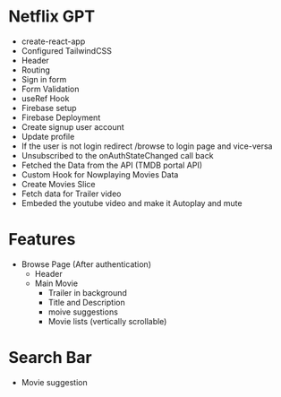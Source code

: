 # Netflix GPT 
- create-react-app
- Configured TailwindCSS
- Header
- Routing
- Sign in form
- Form Validation
- useRef Hook
- Firebase setup
- Firebase Deployment
- Create signup user account
- Update profile
- If the user is not login redirect  /browse to login page and vice-versa
- Unsubscribed to the onAuthStateChanged call back
- Fetched the Data from the API (TMDB portal API)
- Custom Hook for Nowplaying Movies Data
- Create Movies Slice
- Fetch data for Trailer video
- Embeded the youtube video and make it Autoplay and mute

# Features
- Browse Page (After authentication)
  - Header
  - Main Movie
    - Trailer in background
    - Title and Description
    - moive suggestions
    - Movie lists (vertically scrollable)
# Search Bar
  - Movie suggestion

